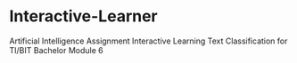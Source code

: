 # Interactive-Learner
Artificial Intelligence Assignment Interactive Learning Text Classification for TI/BIT Bachelor Module 6

